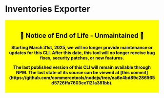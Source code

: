 # Inventories Exporter

<div style="background-color: yellow; color: black; padding: 10px; text-align: center; font-weight: bold;">
  <h2>🚨 Notice of End of Life - Unmaintained 🚨</h2>
  <p>
    Starting March 31st, 2025, we will no longer provide maintenance or updates for this CLI. After this date, this tool will no longer receive bug fixes, security patches, or new features.
  </p>
  <p>
    The last published version of this CLI will remain available through NPM. The last state of its source can be viewed at [this commit](https://github.com/commercetools/nodejs/tree/ea6e4bd89c286565d5726ffa7603ee1121a381bb).
  </p>
</div>
